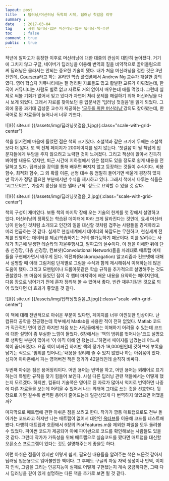 ```yaml
---
layout: post
title   : 딥러닝/머신러닝 독학의 시작, 딥러닝 첫걸음 리뷰
summary : 
date    : 2017-03-04
tag     : 서평 딥러닝-입문 머신러닝-입문 딥러닝-책-추천
toc     : false
comment : true
public  : true
---
```

작년에 알파고가 등장한 이후로 머신러닝에 대한 대중의 관심이 대단히 높아졌다. 거기에 그치지 않고 구글, 네이버가 딥러닝을 이용해 번역의 질을 비약적으로 끌어올림으로써 딥러닝은 몰라서는 안되는 중요한 기술이 됐다. 내가 처음 머신러닝을 접한 것은 3년 전인데, [Coursera](https://coursera.org)라고 하는 온라인 학습 플랫폼에서 Andrew Ng 교수가 개설한 강의였다. 영어 학습자 커뮤니티에는 잘 정리된 자료들도 많고 활발한 교류가 이뤄졌는데, 한국어 커뮤니티는 사람도 별로 없고 자료도 거의 없어서 배우는데 애를 먹었다. 그런데 실제로 써볼 기회가 없어서 잊고 있다가 자연어 처리 문제를 해결하기 위해 머신러닝을 다시 보게 되었다. 그래서 자료를 찾아보던 중 입문서인 '딥러닝 첫걸음'을 읽게 되었다. 그 외에 홍콩 과기대 김성훈 교수가 제공하는 ['모두를 위한 머신러닝'](https://hunkim.github.io/ml/)강의도 찾아봤는데, 한국어로 된 자료들이 늘어나서 너무 기쁘다.  

![]({{ site.url }}/assets/img/딥러닝첫걸음_1.jpg){:class="scale-with-grid-center"}  

책을 읽기전에 마음에 들었던 점은 책의 크기였다. 소설책과 같은 크기에 두께는 소설책보다 더 얇다. 또 책 전체 페이지가 200페이지를 넘지 않는다. '첫걸음'이 될 책답게 입문자들에게 부담을 주지 않으려고 노력한 것이 느껴졌다. 그리고 책상에 앉아서 진득히 봐야할 내용도 있지만, 퇴근 시간에 지하철에서 읽은 챕터도 있을 정도로 쉽게 내용을 전달하고 있다. 딥러닝을 강의를 통해 배우면 빠지지 않고 등장하는 것들이 수식이다. 비용 함수, 최적화 함수, 그 외 확률 이론, 선형 대수 등 엄밀히 들어가면 배울게 굉장히 많지만 작가가 정말 필요한 부분에서만 수식을 제시하고 있다. 그래서 책에서 다루는 식들은 '시그모이드', '가중치 갱신을 위한 델타 규칙' 정도로 요약할 수 있을 것 같다.

![]({{ site.url }}/assets/img/딥러닝첫걸음_2.jpg){:class="scale-with-grid-center"}  

책의 구성이 재미있다. 보통 책의 마지막 장에 오는 기술의 한계를 첫 장에서 설명하고 있다. 머신러닝의 정확도는 학습된 데이터에 따라 크게 달라진다는 것인데, 요새 머신러닝이 만능인 것처럼 소개되고 인간의 일을 대신할 것처럼 겁주는 사람들을 경계하라고 미리 언급하는 것 같다. 실제로 현실세계에서 데이터의 복잡도는 무한하고, 현실세계 전체를 반영하는 데이터를 제공/학습하기는 거의 불가능하기 때문이다. 이를 알려주는 사례가 최근에 발생한 테슬라의 자율주행사고, 알파고의 실수이다. 이 점을 이해한 뒤에 단층 신경망, 다층 신경망, 컨브넷(Convolutional Network)들을 차례대로 매트랩 예제들을 구현해가면서 배우게 된다. 역전파(Backpropagation) 알고리즘과 컨브넷에 대해서 설명할 때 아래 그림처럼 단계별로 그림을 수식과 함께 제시해줘서 이해하는데 많은 도움이 됐다. 그리고 모멘텀이나 드롭아웃같은 학습 규칙을 추가적으로 설명해주는 것도 괜찮았다. 또 마음에 들었던 점이 각 챕터 마지막에 배운 내용을 요약하는 페이지인데, 다음 장으로 넘어가기 전에 혼자 정리해 볼 수 있어서 좋다. 빈칸 채우기같은 것으로 되어 있었다면 더 효과가 좋았을 것 같다.  

![]({{ site.url }}/assets/img/딥러닝첫걸음_3.jpg){:class="scale-with-grid-center"}  

이 책에 대해 전반적으로 아쉬운 부분이 있다면, 페이지를 너무 아낀듯한 인상이다. 난 컴퓨터 공학을 전공했는데 학부에서 Matlab을 사용한 적이 전혀 없었다. Matlab 코드가 직관적인 면이 있긴 하지만 처음 보는 사람들에게는 이해하기 어려울 수 있는데 코드에 대한 설명이 좀 부실한 느낌이 들었다. 6장에서는 '책의 범위를 벗어나는'코드 설명으로 생략된 부분이 많아서 '어 아직 이해 안 됐는데...'하면서 페이지를 넘겼는데 어느새 책이 끝나버렸다. 요즘 책이 비싸긴 하지만 책의 정가가 18,000원인데 깃허브에 부록을 남기는 식으로 '범위를 벗어나는'내용을 정리해 줄 수 있지 않았나 하는 아쉬움이 있다. 심지어 아마존에서 파는 영어버전 책은 정가가 42달러인데 솔직히 비싸다.

두번째 아쉬운 점은 용어정리이다. 어떤 용어는 번역을 하고, 어떤 용어는 외래어로 표기하는데 특별한 규칙을 찾기 힘들어 보인다. 사실 다른 딥러닝 관련 책들에서는 어떻게 했는지 모르겠다. 하지만, 컴퓨터 기술쪽은 영어로 된 자료가 많아서 억지로 번역하면 나중에 다른 자료들을 보는데 어려울 수 있어서 나는 외래어 그대로 쓰는 것을 선호한다. 뒷장으로 가면 갈수록 번역된 용어가 줄어드는데 일관성있게 다 번역하지 않았으면 어땠을까?

마지막으로 매트랩에 관한 아쉬운 점을 쓰려고 한다. 작가가 깡통 매트랩으로도 전부 돌아가는 코드라고 하지만 나는 매트랩이 없어서 대안인 [옥타브](https://www.gnu.org/software/octave/)를 이용해 코드를 테스트해봤다. 다행히 매트랩과 호환돼서 6장의 PlotFeatures.m을 제외한 파일을 모두 돌려볼 수 있었다. 파이썬 코드가 제공되어 아예 파이썬으로 코드를 확인해보는 사람들도 있을 것 같다. 그런데 작가가 가독성을 위해 매트랩으로 실습코드를 짰다면 매트랩을 대신할 오픈소스 프로그램이 있다는 것도 설명해주는게 좋을듯 하다.  

이런 아쉬운 점들이 있지만 이렇게 쉽게, 필요한 내용들을 알려주는 책은 드문것 같아서 딥러닝 입문용으로 읽어볼만한 책이다. 그 후에도 구글의 자동 자막 생성이나 번역, 이미지 인식, 그림을 그리는 인공지능이 실제로 어떻게 구현됐는지 계속 궁금하다면, 그때 다시 딥러닝을 깊이 있게 설명하는 다른 책을 추가로 보면 될 것 같다.  

